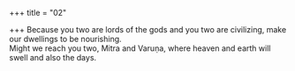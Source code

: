 +++
title = "02"

+++
Because you two are lords of the gods and you two are civilizing, make  our dwellings to be nourishing.  
Might we reach you two, Mitra and Varuṇa, where heaven and earth will  swell and also the days.  